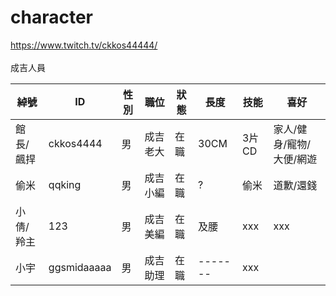 # character
https://www.twitch.tv/ckkos44444/<br>
<br>
成吉人員<br>

| 綽號 | ID | 性別 | 職位 | 狀態 | 長度 | 技能 | 喜好 |
| -------  | -------- | --- | ------ | ----- | - | -------- | ----------------- |
|館長/飆捍|ckkos4444|男|成吉 老大|在職|30CM|3片CD|家人/健身/寵物/大便/網遊|
|偷米|qqking|男|成吉小編|在職|?|偷米|道歉/還錢|
|小倩/羚主| 123|男|成吉美編|在職|及腰|xxx|xxx|
|小宇|ggsmidaaaaa|男|成吉助理|在職| ------- | xxx |


<br>

  




